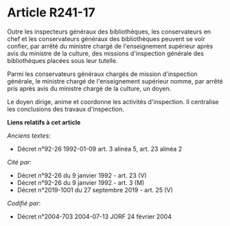# Article R241-17

Outre les inspecteurs généraux des bibliothèques, les conservateurs en chef et les conservateurs généraux des bibliothèques
peuvent se voir confier, par arrêté du ministre chargé de l'enseignement supérieur après avis du ministre de la culture, des
missions d'inspection générale des bibliothèques placées sous leur tutelle.

Parmi les conservateurs généraux chargés de mission d'inspection générale, le ministre chargé de l'enseignement supérieur
nomme, par arrêté pris après avis du ministre chargé de la culture, un doyen.

Le doyen dirige, anime et coordonne les activités d'inspection. Il centralise les conclusions des travaux d'inspection.

**Liens relatifs à cet article**

_Anciens textes_:

  - Décret n°92-26 1992-01-09 art. 3 alinéa 5, art. 23 alinéa 2

_Cité par_:

  - Décret n°92-26 du 9 janvier 1992 - art. 23 (V)
  - Décret n°92-26 du 9 janvier 1992 - art. 3 (M)
  - Décret n°2019-1001 du 27 septembre 2019 - art. 25 (V)

_Codifié par_:

  - Décret n°2004-703 2004-07-13 JORF 24 février 2004
